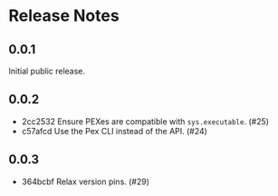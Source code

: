 # Release Notes

## 0.0.1

Initial public release.

## 0.0.2

+ 2cc2532 Ensure PEXes are compatible with `sys.executable`. (#25)
+ c57afcd Use the Pex CLI instead of the API. (#24)

## 0.0.3

+ 364bcbf Relax version pins. (#29)
